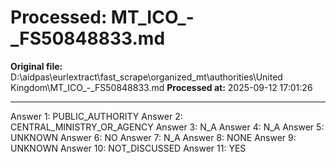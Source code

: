 # Processed: MT_ICO_-_FS50848833.md

**Original file:** D:\aidpas\eurlextract\fast_scrape\organized_mt\authorities\United Kingdom\MT_ICO_-_FS50848833.md
**Processed at:** 2025-09-12 17:01:26

---

Answer 1: PUBLIC_AUTHORITY
Answer 2: CENTRAL_MINISTRY_OR_AGENCY
Answer 3: N_A
Answer 4: N_A
Answer 5: UNKNOWN
Answer 6: NO
Answer 7: N_A
Answer 8: NONE
Answer 9: UNKNOWN
Answer 10: NOT_DISCUSSED
Answer 11: YES